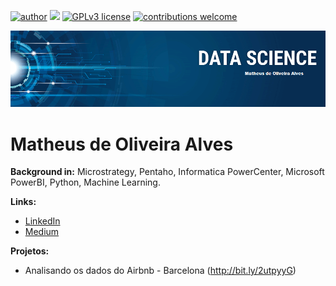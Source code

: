 [![author](https://img.shields.io/badge/author-carlosfab-red.svg)](https://www.linkedin.com/in/matheus-de-oliveira-alves/) [![](https://img.shields.io/badge/python-3.7+-blue.svg)](https://www.python.org/downloads/release/python-365/) [![GPLv3 license](https://img.shields.io/badge/License-GPLv3-blue.svg)](http://perso.crans.org/besson/LICENSE.html) [![contributions welcome](https://img.shields.io/badge/contributions-welcome-brightgreen.svg?style=flat)](https://github.com/carlosfab/data_science/issues)

<p align="center">
  <img src="banner.png" >
</p>

# Matheus de Oliveira Alves




**Background in:** Microstrategy, Pentaho, Informatica PowerCenter, Microsoft PowerBI, Python, Machine Learning.

**Links:**
* [LinkedIn](https://www.linkedin.com/in/matheus-de-oliveira-alves/)
* [Medium](https://medium.com/@matheusdeoliveiraalves)

**Projetos:**
* Analisando os dados do Airbnb - Barcelona (http://bit.ly/2utpyyG)
